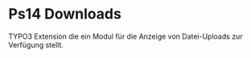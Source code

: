 # Ps14 Downloads
TYPO3 Extension die ein Modul für die Anzeige von Datei-Uploads zur Verfügung stellt.